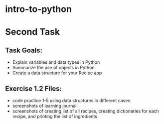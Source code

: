# intro-to-python

# Second Task

## Task Goals:

- Explain variables and data types in Python
- Summarize the use of objects in Python
- Create a data structure for your Recipe app

## Exercise 1.2 Files:

- code practice 1-5 using data structures in different cases
- screenshots of learning journal
- screenshots of creating list of all recipes, creating dictionaries for each recipe, and printing the list of ingredients
